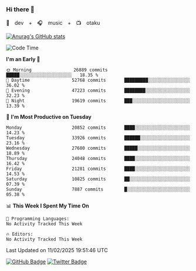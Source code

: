 ### Hi there 👋

🚀　dev　+　🎧　music　+　📺　otaku


[![Anurag's GitHub stats](https://github-readme-stats.vercel.app/api?username=koheitasaka&count_private=true&show_icons=true&theme=monokai)](https://github.com/koheitasaka/github-readme-stats)

<!--START_SECTION:waka-->
![Code Time](http://img.shields.io/badge/Code%20Time-1%2C161%20hrs%2023%20mins-blue)

**I'm an Early 🐤** 

```text
🌞 Morning                26889 commits       █████░░░░░░░░░░░░░░░░░░░░   18.35 % 
🌆 Daytime                52768 commits       █████████░░░░░░░░░░░░░░░░   36.02 % 
🌃 Evening                47223 commits       ████████░░░░░░░░░░░░░░░░░   32.23 % 
🌙 Night                  19619 commits       ███░░░░░░░░░░░░░░░░░░░░░░   13.39 % 
```
📅 **I'm Most Productive on Tuesday** 

```text
Monday                   20852 commits       ████░░░░░░░░░░░░░░░░░░░░░   14.23 % 
Tuesday                  33926 commits       ██████░░░░░░░░░░░░░░░░░░░   23.16 % 
Wednesday                27680 commits       █████░░░░░░░░░░░░░░░░░░░░   18.89 % 
Thursday                 24048 commits       ████░░░░░░░░░░░░░░░░░░░░░   16.42 % 
Friday                   21281 commits       ████░░░░░░░░░░░░░░░░░░░░░   14.53 % 
Saturday                 10825 commits       ██░░░░░░░░░░░░░░░░░░░░░░░   07.39 % 
Sunday                   7887 commits        █░░░░░░░░░░░░░░░░░░░░░░░░   05.38 % 
```


📊 **This Week I Spent My Time On** 

```text
💬 Programming Languages: 
No Activity Tracked This Week

🔥 Editors: 
No Activity Tracked This Week
```


 Last Updated on 11/02/2025 19:51:46 UTC
<!--END_SECTION:waka-->

[![GitHub Badge](https://img.shields.io/badge/GitHub-100000?style=for-the-badge&logo=github&logoColor=white)](https://github.com/koheitasaka)
[![Twitter Badge](https://img.shields.io/badge/Twitter-1DA1F2?style=for-the-badge&logo=twitter&logoColor=white)](https://twitter.com/sleep_asleep_)
